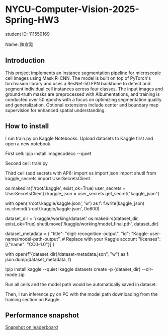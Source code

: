 # NYCU-Computer-Vision-2025-Spring-HW3
student ID: 111550169

Name: 陳宣澔

## Introduction
This project implements an instance segmentation pipeline for microscopic cell images using Mask R-CNN. The model is built on top of PyTorch's torchvision library and uses a ResNet-50 FPN backbone to detect and segment individual cell instances across four classes. The input images and ground-truth masks are preprocessed with Albumentations, and training is conducted over 50 epochs with a focus on optimizing segmentation quality and generalization. Optional extensions include center and boundary map supervision for enhanced spatial understanding.

## How to install
I run train.py on Kaggle Notebooks.
Upload datasets to Kaggle first and open a new notebook.

First cell:
!pip install imagecodecs --quiet

Second cell:
train.py

Third cell (add secrets with API):
import os
import json
import shutil
from kaggle_secrets import UserSecretsClient

os.makedirs('/root/.kaggle', exist_ok=True)
user_secrets = UserSecretsClient()
kaggle_json = user_secrets.get_secret("kaggle_json")

with open('/root/.kaggle/kaggle.json', 'w') as f:
    f.write(kaggle_json)
os.chmod('/root/.kaggle/kaggle.json', 0o600)

dataset_dir = '/kaggle/working/dataset'
os.makedirs(dataset_dir, exist_ok=True)
shutil.move('/kaggle/working/model_final.pth', dataset_dir)

dataset_metadata = {
    "title": "digit-recognition-output",
    "id": "Kaggle-user-name/model-path-output",  # Replace with your Kaggle account
    "licenses": [{"name": "CC0-1.0"}]
}

with open(f"{dataset_dir}/dataset-metadata.json", "w") as f:
    json.dump(dataset_metadata, f)

!pip install kaggle --quiet
!kaggle datasets create -p {dataset_dir} --dir-mode zip

Run all cells and the model path would be automatically saved in dataset.

Then, I run inference.py on PC with the model path downloading from the training section on Kaggle.

## Performance snapshot
[Snapshot on leaderboard](https://imgur.com/a/urPmtsm)
